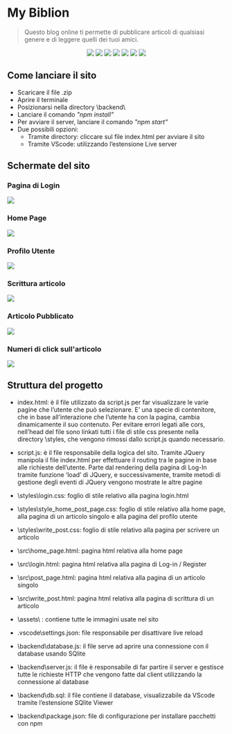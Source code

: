 # My Biblion 
> Questo blog online ti permette di pubblicare articoli di qualsiasi genere e di leggere quelli dei tuoi amici.


<div align="center">
  <img src="https://img.shields.io/badge/HTML5-E34F26?style=for-the-badge&logo=html5&logoColor=white">
  <img src="https://img.shields.io/badge/CSS3-1572B6?style=for-the-badge&logo=css3&logoColor=white">
  <img src="https://img.shields.io/badge/JavaScript-323330?style=for-the-badge&logo=javascript&logoColor=F7DF1E">
  <img src="https://img.shields.io/badge/SQLite-07405E?style=for-the-badge&logo=sqlite&logoColor=white">
  <img src="https://img.shields.io/badge/Bootstrap-563D7C?style=for-the-badge&logo=bootstrap&logoColor=white">
  <img src="https://img.shields.io/badge/Node.js-43853D?style=for-the-badge&logo=node.js&logoColor=white">
  <img src="https://img.shields.io/badge/GIT-E44C30?style=for-the-badge&logo=git&logoColor=white">
</div>




## Come lanciare il sito
* Scaricare il file .zip
* Aprire il terminale 
* Posizionarsi nella directory \backend\
* Lanciare il comando _"npm install"_
* Per avviare il server, lanciare il comando _"npm start"_
* Due possibili opzioni:
  * Tramite directory: cliccare sul file index.html per avviare il sito
  * Tramite VScode: utilizzando l’estensione Live server



## Schermate del sito

### Pagina di Login
![](images/login.PNG)

### Home Page
![](images/home.PNG)

### Profilo Utente
![](images/profile.PNG)

### Scrittura articolo
![](images/writepost.PNG)

### Articolo Pubblicato
![](images/article.PNG)

### Numeri di click sull'articolo
![](images/statistic.PNG)


## Struttura del progetto

* index.html: è il file utilizzato da script.js per far visualizzare le varie pagine che l’utente che può selezionare. E’ una specie di contenitore, che in base all’interazione che l’utente ha con la pagina, cambia dinamicamente il suo contenuto. Per evitare errori legati alle cors, nell’head del file sono linkati tutti i file di stile css presente nella directory \styles, che vengono rimossi dallo script.js quando necessario.

* script.js: è il file responsabile della logica del sito. Tramite JQuery manipola il file index.html per effettuare il routing tra le pagine in base alle richieste dell’utente. Parte dal rendering della pagina di Log-In tramite 
funzione ‘load’ di JQuery, e successivamente, tramite metodi di gestione degli eventi di JQuery vengono mostrate le altre pagine

* \styles\login.css: foglio di stile relativo alla pagina login.html
* \styles\style_home_post_page.css: foglio di stile relativo alla home page, alla pagina di un articolo singolo e alla pagina del profilo utente
* \styles\write_post.css: foglio di stile relativo alla pagina per scrivere un articolo
* \src\home_page.html: pagina html relativa alla home page
* \src\login.html: pagina html relativa alla pagina di Log-in / Register
* \src\post_page.html: pagina html relativa alla pagina  di un articolo singolo
* \src\write_post.html: pagina html relativa alla pagina di scrittura di un articolo
* \assets\ : contiene tutte le immagini usate nel sito
* \.vscode\settings.json: file responsabile per disattivare live reload
* \backend\database.js: il file serve ad aprire una connessione con il database usando SQlite
* \backend\server.js: il file è responsabile di far partire il server e gestisce tutte le richieste HTTP che vengono fatte dal client utilizzando la connessione al database
* \backend\db.sql: il file contiene il database, visualizzabile da VScode tramite l’estensione SQlite Viewer
* \backend\package.json: file di configurazione per installare pacchetti con npm
